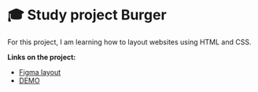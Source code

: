 # :mortar_board: Study project Burger

For this project, I am learning how to layout websites using HTML and CSS. 

**Links on the project:**

- [Figma layout](https://www.figma.com/design/SRM10RipC44tfSQxpxQpQE/Burgers-Menu-%2F-Contact?node-id=0-1&node-type=canvas&t=vIy72naIqfihPnGn-0)
- [DEMO](https://akemano.github.io/study-project-burger/)